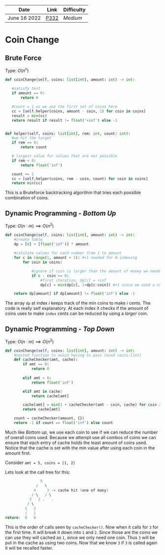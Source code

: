 | **Date**     | **Link**                                           | Difficulty |
| ------------ | -------------------------------------------------- | ---------- |
| June 16 2022 | [P332](https://leetcode.com/problems/coin-change/) | *Medium*     |
 
 # Coin Change
 ## Brute Force
 
 Type: $O(n^n)$
 

 ```python
def coinChange(self, coins: list[int], amount: int) -> int:
     
	#satisfy test
	if amount == 0:
		return 0

	#count = 1 as we use the first set of coins here
	cc = [self.helper(coins, amount - coin, 1) for coin in coins]
	result = min(cc)
	return result if result != float('+inf') else -1


def helper(self, coins: list[int], rem: int, count: int):
	#we hit the target
	if rem == 0:
		return count

	# largest value for values that are not possible
	if rem < 0:
		return float('inf')

	count += 1
	cc = [self.helper(coins, rem - coin, count) for coin in coins]
	return min(cc)
 ```
 
 This is a Bruteforce backtracking algorithm that tries each possible combination of coins. 
 
 ## Dynamic Programming - *Bottom Up*
 
Type: $O(n \cdot m) \implies O(n^2)$

```python
def coinChange(self, coins: list[int], amount: int) -> int:
    #create table
    dp = [0] + [float('inf')] * amount
    
    #calulate values for each number from 1 to amount
    for c in range(1, amount + 1): #+1 needed for 0-indexing
        for coin in coins:

            #ignore if coin is larger than the amount of money we needed
            if c - coin >= 0:
				#first iteration, dp[c] = +inf
            	dp[c] = min(dp[c], 1+dp[c-coin]) #+1 since we used a coin there

    return dp[amount] if dp[amount] != float('inf') else -1
```

The array `dp` at index $i$ keeps track of the min coins to make $i$ cents. The code is really self explanatory. At each index it checks if the amount of coins uses to make `index` cents can be reduced by using a *larger* coin. 

## Dynamic Programming - *Top Down*

Type: $O(n \cdot m) \implies O(n^2)$

```python
def coinChange(self, coins: list[int], amount: int) -> int:
    #nested function to avoid having to pass round coins:[int]
    def cacheChecker(amt, cache):
        if amt == 0:
            return 0
        
        elif amt < 0:
            return float('inf')

        elif amt in cache:
            return cache[amt]

        cache[amt] = min(1 + cacheChecker(amt - coin, cache) for coin in coins)
        return cache[amt]

    count = cacheChecker(amount, {})
    return -1 if count == float('inf') else count 
```

Much like *Bottom up*, we use each coin to see if we can reduce the number of overall coins used.  Because we attempt use all combos of coins we can ensure that each entry of cache holds the least amount of coins used. Notice that the cache is set with the min value after using each coin in the amount first. 

Consider `amt = 5, coins = [1, 2]`

Lets look at the call tree for this:
```c
                5
		      /   \
             4     3 -> cache hit (one of many)
		    / \   / \
		   3   2 .   .
		  / \
	     1   2
	     |   |
return:  0   0	  
```

This is the order of calls seen by `cacheChecker()`. Now when it calls for `3` for the first time. It will break it down into `1` and `2`. Since those are the coins we can use they will cached as `1`, since we only need one coin. Thus `3` will be put in the cache as using two coins. Now that we know `3` if `3` is called again it will be recalled faster. 